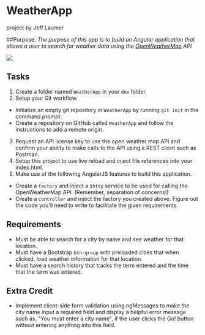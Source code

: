 # WeatherApp
project by Jeff Laumer

##Purpose:
*The purpose of this app is to build an Angular application that allows a user to search for weather data using the [OpenWeatherMap](http://openweathermap.org/) API*

<img src="http://i.imgur.com/vLI7hzb.png" />

## Tasks
1. Create a folder named `WeatherApp` in your `dev` folder.
2. Setup your Git workflow.
  - Initialize an empty git repository in `WeatherApp` by running `git init` in the command prompt.
  - Create a repository on GitHub called `WeatherApp` and follow the instructions to add a remote origin.
3. Request an API license key to use the open weather map API and confirm your ability to make calls to the API using a REST client such as Postman.
4. Setup this project to use live reload and inject file references into your index.html.
5. Make use of the following AngularJS features to build this application.
  - Create a `factory` and inject a `$http` service to be used for calling the OpenWeatherMap API. (Remember, separation of concerns!)
  - Create a `controller` and inject the factory you created above. Figure out the code you'll need to write to facilitate the given requirements.
  
  
## Requirements
- Must be able to search for a city by name and see weather for that location.
- Must have a Bootstrap `btn-group` with preloaded cities that when clicked, load weather information for that location.
- Must have a search history that tracks the term entered and the time that the term was entered.


## Extra Credit
- Implement client-side form validation using ngMessages to make the city name input a required field and display a helpful error message such as, "You must enter a city name", if the user clicks the Go! button without entering anything into this field.
